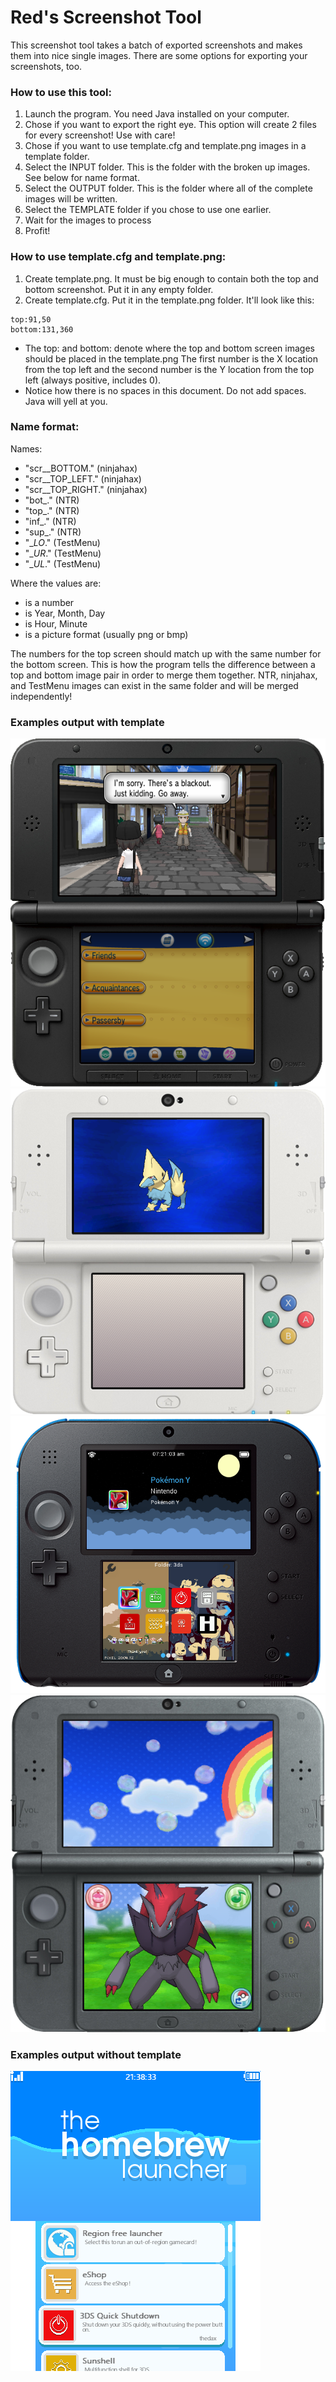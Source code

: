 # Red's Screenshot Tool
This screenshot tool takes a batch of exported screenshots and makes them into nice single images. There are some options for exporting your screenshots, too.

### How to use this tool:
1. Launch the program. You need Java installed on your computer.
2. Chose if you want to export the right eye. This option will create 2 files for every screenshot! Use with care!
2. Chose if you want to use template.cfg and template.png images in a template folder.
2. Select the INPUT folder. This is the folder with the broken up images. See below for name format.
2. Select the OUTPUT folder. This is the folder where all of the complete images will be written. 
2. Select the TEMPLATE folder if you chose to use one earlier. 
2. Wait for the images to process
2. Profit!

### How to use template.cfg and template.png:
1. Create template.png. It must be big enough to contain both the top and bottom screenshot. Put it in any empty folder.
2. Create template.cfg. Put it in the template.png folder. It'll look like this:
```text
top:91,50
bottom:131,360
```

- The top: and bottom: denote where the top and bottom screen images should be placed in the template.png The first number is the X location from the top left and the second number is the Y location from the top left (always positive, includes 0).
- Notice how there is no spaces in this document. Do not add spaces. Java will yell at you.


### Name format:

Names:

* "scr_<num>_BOTTOM.<ext>" (ninjahax)
* "scr_<num>_TOP_LEFT.<ext>" (ninjahax)
* "scr_<num>_TOP_RIGHT.<ext>" (ninjahax)
* "bot_<num>.<ext>" (NTR)
* "top_<num>.<ext>" (NTR)
* "inf_<num>.<ext>" (NTR)
* "sup_<num>.<ext>" (NTR)
* "<date>_<time>_LO_<num>.<ext>" (TestMenu)
* "<date>_<time>_UR_<num>.<ext>" (TestMenu)
* "<date>_<time>_UL_<num>.<ext>" (TestMenu)

Where the values are:

* <num> is a number
* <date> is Year, Month, Day
* <time> is Hour, Minute
* <ext> is a picture format (usually png or bmp)

The numbers for the top screen should match up with the same number for the bottom screen.
This is how the program tells the difference between a top and bottom image pair in order to
merge them together. NTR, ninjahax, and TestMenu images can exist in the same folder and will be merged
independently! 

### Examples output with template
![An example screenshot exported with a template.](./output/ninjahax-68.png "Screenshot")
![An example screenshot exported with a template.](./output/ninjahax-119.png "Screenshot")
![An example screenshot exported with a template.](./output/ninjahax-28.png "Screenshot")
![Using the NTR file name format.](./output/ntr-0001.png "Screenshot")

### Examples output without template
![An example screenshot exported with this tool alone using the testmenu filename format.](./output/testmenu-20161206-0800-00000.png "Screenshot")
